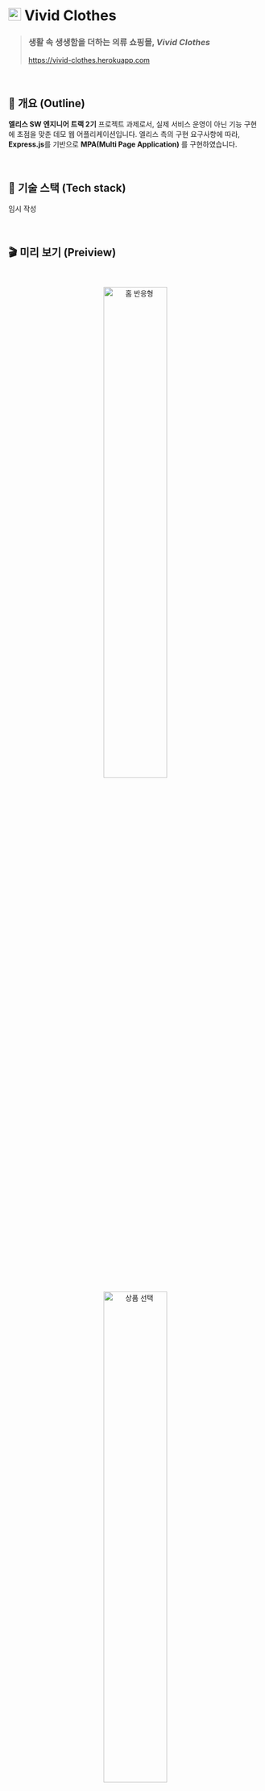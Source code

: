 # <img src="https://user-images.githubusercontent.com/84328632/176653941-c730c299-3063-4bff-986b-d97cca58a7df.png" alt="vivid-clothes-favicon" width="25" height="25" margin-right="10px" /> Vivid Clothes

> ### 생활 속 생생함을 더하는 의류 쇼핑몰, **_Vivid Clothes_**
>
> https://vivid-clothes.herokuapp.com

<br />

## 📜 개요 (Outline)

**엘리스 SW 엔지니어 트랙 2기** 프로젝트 과제로서, 실제 서비스 운영이 아닌 기능 구현에 초점을 맞춘 데모 웹 어플리케이션입니다. 엘리스 측의 구현 요구사항에 따라, **Express.js**를 기반으로 **MPA(Multi Page Application)** 를 구현하였습니다.

<br />

## 🔨 기술 스택 (Tech stack)

임시 작성

<br />

## 🎬 미리 보기 (Preiview)

  <br />

  <p align="center">
   <img src="https://user-images.githubusercontent.com/73643088/176643317-379e816c-4cf9-4ed2-a064-7670c0712255.gif" alt="홈 반응형" width="50%">
  </p>
  <br />
  <p align="center">
    <img src="https://user-images.githubusercontent.com/73643088/176643292-3f424dee-37c6-436e-961f-2e8834abdcfd.gif" width="50%" alt="상품 선택">
  </p>

<br />

## 📝 서비스 기능 (Feature)

### _1. 한 눈에 보기_

<br />

<p align="center">
<img src="https://user-images.githubusercontent.com/84328632/176696367-2b518b2d-8027-4e48-85ec-1378f770776f.PNG" alt="feature-summary" />
<p>

### _2. 기능 예시_

<p align="center">
<img src="https://user-images.githubusercontent.com/84328632/176744054-11c8d691-2101-4b24-88c1-af07242a8f87.png" alt="feature-detail1">
</p>

<br />

<p align="center">
<img src="https://user-images.githubusercontent.com/84328632/176744182-05d1b9d7-9a93-4d9f-836d-8183b1258a28.png" alt="feature-detail2">
</p>

### 3. 추가 기능

- 무한 스크롤(Infinite Scroll) 💡
- 소셜 로그인(Social Login) 🙂
- 페이지네이션(Pagination) 📑
- 검색 기능(Search) 🔍
- 반응형(Mobile First) 📱

<br />

## 👩🏼‍🤝‍🧑🏽 팀원 (Team)

| 이름   | 역할            |
| ------ | --------------- |
| 이찬   | 팀장/프론트엔트 |
| 원용재 | 프론트엔드      |
| 전가영 | 백엔드          |
| 황시원 | 백엔드          |
